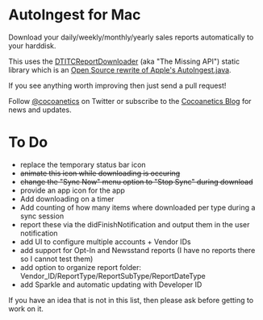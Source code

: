 AutoIngest for Mac
==================

Download your daily/weekly/monthly/yearly sales reports automatically to your harddisk.

This uses the [DTITCReportDownloader](https://github.com/Cocoanetics/DTITCReportDownloader) (aka "The Missing API") static library which is an [Open Source rewrite of Apple's AutoIngest.java](http://www.cocoanetics.com/2012/02/autoingest-java-in-objective-c/). 

If you see anything worth improving then just send a pull request! 

Follow [@cocoanetics](http://twitter.com/cocoanetics) on Twitter or subscribe to the [Cocoanetics Blog](http://www.cocoanetics.com) for news and updates.

To Do
=====

- replace the temporary status bar icon
- ~~animate this icon while downloading is occuring~~
- ~~change the "Sync Now" menu option to "Stop Sync" during download~~
- provide an app icon for the app
- Add downloading on a timer
- Add counting of how many items where downloaded per type during a sync session
- report these via the didFinishNotification and output them in the user notification
- add UI to configure multiple accounts + Vendor IDs
- add support for Opt-In and Newsstand reports (I have no reports there so I cannot test them)
- add option to organize report folder: Vendor_ID/ReportType/ReportSubType/ReportDateType
- add Sparkle and automatic updating with Developer ID

If you have an idea that is not in this list, then please ask before getting to work on it.